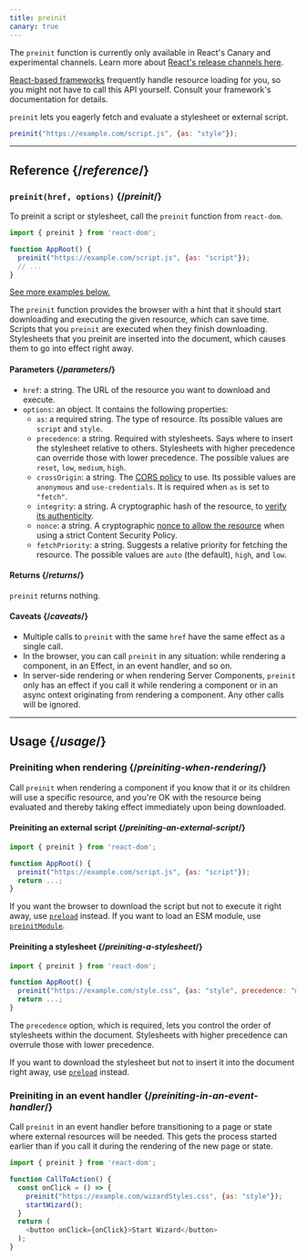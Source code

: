 ```yaml
---
title: preinit
canary: true
---
```


<Canary>

The `preinit` function is currently only available in React's Canary and experimental channels. Learn more about [React's release channels here](/community/versioning-policy#all-release-channels).

</Canary>

<Note>

[React-based frameworks](/learn/start-a-new-react-project) frequently handle resource loading for you, so you might not have to call this API yourself. Consult your framework's documentation for details.

</Note>

<Intro>

`preinit` lets you eagerly fetch and evaluate a stylesheet or external script.

```js
preinit("https://example.com/script.js", {as: "style"});
```

</Intro>

<InlineToc />

---

## Reference {/*reference*/}

### `preinit(href, options)` {/*preinit*/}

To preinit a script or stylesheet, call the `preinit` function from `react-dom`.

```js
import { preinit } from 'react-dom';

function AppRoot() {
  preinit("https://example.com/script.js", {as: "script"});
  // ...
}

```

[See more examples below.](#usage)

The `preinit` function provides the browser with a hint that it should start downloading and executing the given resource, which can save time. Scripts that you `preinit` are executed when they finish downloading. Stylesheets that you preinit are inserted into the document, which causes them to go into effect right away.

#### Parameters {/*parameters*/}

* `href`: a string. The URL of the resource you want to download and execute.
* `options`: an object. It contains the following properties:
  *  `as`: a required string. The type of resource. Its possible values are `script` and `style`.
  * `precedence`: a string. Required with stylesheets. Says where to insert the stylesheet relative to others. Stylesheets with higher precedence can override those with lower precedence. The possible values are `reset`, `low`, `medium`, `high`. 
  *  `crossOrigin`: a string. The [CORS policy](https://developer.mozilla.org/en-US/docs/Web/HTML/Attributes/crossorigin) to use. Its possible values are `anonymous` and `use-credentials`. It is required when `as` is set to `"fetch"`.
  *  `integrity`: a string. A cryptographic hash of the resource, to [verify its authenticity](https://developer.mozilla.org/en-US/docs/Web/Security/Subresource_Integrity).
  *  `nonce`: a string. A cryptographic [nonce to allow the resource](https://developer.mozilla.org/en-US/docs/Web/HTML/Global_attributes/nonce) when using a strict Content Security Policy. 
  *  `fetchPriority`: a string. Suggests a relative priority for fetching the resource. The possible values are `auto` (the default), `high`, and `low`.

#### Returns {/*returns*/}

`preinit` returns nothing.

#### Caveats {/*caveats*/}

* Multiple calls to `preinit` with the same `href` have the same effect as a single call.
* In the browser, you can call `preinit` in any situation: while rendering a component, in an Effect, in an event handler, and so on.
* In server-side rendering or when rendering Server Components, `preinit` only has an effect if you call it while rendering a component or in an async ontext originating from rendering a component. Any other calls will be ignored.

---

## Usage {/*usage*/}

### Preiniting when rendering {/*preiniting-when-rendering*/}

Call `preinit` when rendering a component if you know that it or its children will use a specific resource, and you're OK with the resource being evaluated and thereby taking effect immediately upon being downloaded.

<Recipes titleText="Examples of preiniting">

#### Preiniting an external script {/*preiniting-an-external-script*/}

```js
import { preinit } from 'react-dom';

function AppRoot() {
  preinit("https://example.com/script.js", {as: "script"});
  return ...;
}
```

If you want the browser to download the script but not to execute it right away, use [`preload`](/reference/react-dom/preload) instead. If you want to load an ESM module, use [`preinitModule`](/reference/react-dom/preinitModule).

<Solution />

#### Preiniting a stylesheet {/*preiniting-a-stylesheet*/}

```js
import { preinit } from 'react-dom';

function AppRoot() {
  preinit("https://example.com/style.css", {as: "style", precedence: "medium"});
  return ...;
}
```

The `precedence` option, which is required, lets you control the order of stylesheets within the document. Stylesheets with higher precedence can overrule those with lower precedence.

If you want to download the stylesheet but not to insert it into the document right away, use [`preload`](/reference/react-dom/preload) instead.

<Solution />

</Recipes>

### Preiniting in an event handler {/*preiniting-in-an-event-handler*/}

Call `preinit` in an event handler before transitioning to a page or state where external resources will be needed. This gets the process started earlier than if you call it during the rendering of the new page or state.

```js
import { preinit } from 'react-dom';

function CallToAction() {
  const onClick = () => {
    preinit("https://example.com/wizardStyles.css", {as: "style"});
    startWizard();
  }
  return (
    <button onClick={onClick}>Start Wizard</button>
  );
}
```
